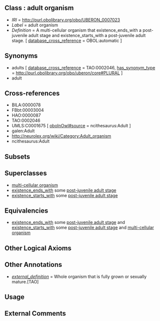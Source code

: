 
## Class : adult organism

 * *IRI* = http://purl.obolibrary.org/obo/UBERON_0007023
 * *Label* = adult organism
 * *Definition* = A multi-cellular organism that existence_ends_with a post-juvenile adult stage and existence_starts_with a post-juvenile adult stage. [ [database_cross_reference](../../ef/oboInOwl#hasDbXref.md) = OBOL:automatic ]

## Synonyms

 * adults [ [database_cross_reference](../../ef/oboInOwl#hasDbXref.md) = TAO:0002046, [has_synonym_type](../../pe/oboInOwl#hasSynonymType.md) = http://purl.obolibrary.org/obo/uberon/core#PLURAL ]
 * adult

## Cross-references

 * BILA:0000078
 * FBbt:00003004
 * HAO:0000087
 * TAO:0002046
 * UMLS:C0001675 [ [oboInOwl#source](../../ce/oboInOwl#source.md) = ncithesaurus:Adult ]
 * galen:Adult
 * http://neurolex.org/wiki/Category:Adult_organism
 * ncithesaurus:Adult

## Subsets


## Superclasses

 * [multi-cellular organism](../../UBERON/68/UBERON_0000468.md)
 * [existence_ends_with](../../core#existence/th/core#existence_ends_with.md) some [post-juvenile adult stage](../../UBERON/13/UBERON_0000113.md)
 * [existence_starts_with](../../core#existence/th/core#existence_starts_with.md) some [post-juvenile adult stage](../../UBERON/13/UBERON_0000113.md)

## Equivalencies

 * [existence_ends_with](../../core#existence/th/core#existence_ends_with.md) some [post-juvenile adult stage](../../UBERON/13/UBERON_0000113.md) and [existence_starts_with](../../core#existence/th/core#existence_starts_with.md) some [post-juvenile adult stage](../../UBERON/13/UBERON_0000113.md) and [multi-cellular organism](../../UBERON/68/UBERON_0000468.md)

## Other Logical Axioms


## Other Annotations

 * *[external_definition](../../UBPROP/01/UBPROP_0000001.md)* = Whole organism that is fully grown or sexually mature.[TAO]

## Usage


## External Comments

